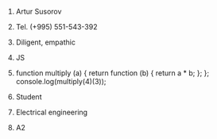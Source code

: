 1. Artur Susorov
2. Tel. (+995) 551-543-392
3. Diligent, empathic
4. JS

5. function multiply (a) {
  return function (b) {
    return a * b;
  };
};
console.log(multiply(4)(3));

6. Student
7. Electrical engineering
8. A2
